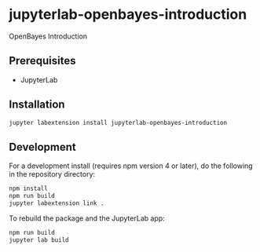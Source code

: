 # jupyterlab-openbayes-introduction

OpenBayes Introduction


## Prerequisites

* JupyterLab

## Installation

```bash
jupyter labextension install jupyterlab-openbayes-introduction
```

## Development

For a development install (requires npm version 4 or later), do the following in the repository directory:

```bash
npm install
npm run build
jupyter labextension link .
```

To rebuild the package and the JupyterLab app:

```bash
npm run build
jupyter lab build
```

